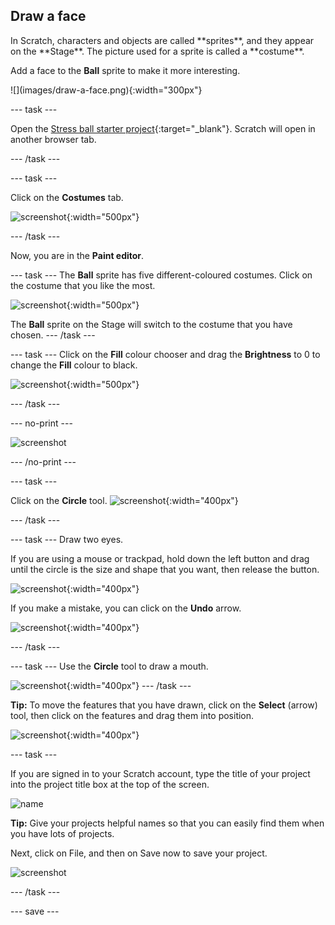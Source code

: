 ## Draw a face

<div style="display: flex; flex-wrap: wrap">
<div style="flex-basis: 200px; flex-grow: 1; margin-right: 15px;">
In Scratch, characters and objects are called **sprites**, and they appear on the **Stage**. The picture used for a sprite is called a **costume**. 

Add a face to the **Ball** sprite to make it more interesting. 

</div>
<div>
![](images/draw-a-face.png){:width="300px"}
</div>
</div>

--- task ---

Open the [Stress ball starter project](https://scratch.mit.edu/projects/544664127/editor){:target="_blank"}. Scratch will open in another browser tab.

--- /task ---

--- task ---

Click on the **Costumes** tab.

![screenshot](images/balls-costumes.png){:width="500px"}

--- /task ---

Now, you are in the **Paint editor**.

--- task ---
The **Ball** sprite has five different-coloured costumes. Click on the costume that you like the most.

![screenshot](images/balls-costume-colour.png){:width="500px"}

The **Ball** sprite on the Stage will switch to the costume that you have chosen.
--- /task ---

--- task ---
Click on the **Fill** colour chooser and drag the **Brightness** to 0 to change the **Fill** colour to black.

![screenshot](images/balls-fill-colour.png){:width="500px"}

--- /task ---

--- no-print ---

![screenshot](images/balls-step3.gif) 

--- /no-print ---

--- task ---

Click on the **Circle** tool. 
![screenshot](images/balls-circle-tool.png){:width="400px"}

--- /task ---

--- task ---
Draw two eyes. 

If you are using a mouse or trackpad, hold down the left button and drag until the circle is the size and shape that you want, then release the button.

![screenshot](images/balls-eyes.png){:width="400px"}

If you make a mistake, you can click on the **Undo** arrow.

![screenshot](images/balls-undo.png){:width="400px"}

--- /task ---

--- task ---
Use the **Circle** tool to draw a mouth.

![screenshot](images/balls-mouth.png){:width="400px"}
--- /task ---

**Tip:** To move the features that you have drawn, click on the **Select** (arrow) tool, then click on the features and drag them into position.

![screenshot](images/balls-move.png){:width="400px"}

--- task ---

If you are signed in to your Scratch account, type the title of your project into the project title box at the top of the screen.

![name](images/balls-name-annotated.png)

**Tip:** Give your projects helpful names so that you can easily find them when you have lots of projects.

Next, click on File, and then on Save now to save your project.

![screenshot](images/balls-save.png)

--- /task ---

--- save ---

